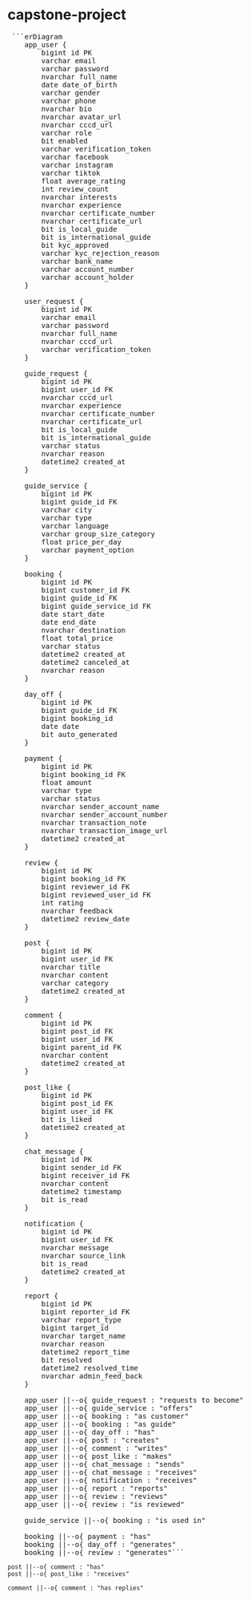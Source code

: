 # capstone-project


<pre> ```erDiagram
    app_user {
        bigint id PK
        varchar email
        varchar password
        nvarchar full_name
        date date_of_birth
        varchar gender
        varchar phone
        nvarchar bio
        nvarchar avatar_url
        nvarchar cccd_url
        varchar role
        bit enabled
        varchar verification_token
        varchar facebook
        varchar instagram
        varchar tiktok
        float average_rating
        int review_count
        nvarchar interests
        nvarchar experience
        nvarchar certificate_number
        nvarchar certificate_url
        bit is_local_guide
        bit is_international_guide
        bit kyc_approved
        varchar kyc_rejection_reason
        varchar bank_name
        varchar account_number
        varchar account_holder
    }
    
    user_request {
        bigint id PK
        varchar email
        varchar password
        nvarchar full_name
        nvarchar cccd_url
        varchar verification_token
    }
    
    guide_request {
        bigint id PK
        bigint user_id FK
        nvarchar cccd_url
        nvarchar experience
        nvarchar certificate_number
        nvarchar certificate_url
        bit is_local_guide
        bit is_international_guide
        varchar status
        nvarchar reason
        datetime2 created_at
    }
    
    guide_service {
        bigint id PK
        bigint guide_id FK
        varchar city
        varchar type
        varchar language
        varchar group_size_category
        float price_per_day
        varchar payment_option
    }
    
    booking {
        bigint id PK
        bigint customer_id FK
        bigint guide_id FK
        bigint guide_service_id FK
        date start_date
        date end_date
        nvarchar destination
        float total_price
        varchar status
        datetime2 created_at
        datetime2 canceled_at
        nvarchar reason
    }
    
    day_off {
        bigint id PK
        bigint guide_id FK
        bigint booking_id
        date date
        bit auto_generated
    }
    
    payment {
        bigint id PK
        bigint booking_id FK
        float amount
        varchar type
        varchar status
        nvarchar sender_account_name
        nvarchar sender_account_number
        nvarchar transaction_note
        nvarchar transaction_image_url
        datetime2 created_at
    }
    
    review {
        bigint id PK
        bigint booking_id FK
        bigint reviewer_id FK
        bigint reviewed_user_id FK
        int rating
        nvarchar feedback
        datetime2 review_date
    }
    
    post {
        bigint id PK
        bigint user_id FK
        nvarchar title
        nvarchar content
        varchar category
        datetime2 created_at
    }
    
    comment {
        bigint id PK
        bigint post_id FK
        bigint user_id FK
        bigint parent_id FK
        nvarchar content
        datetime2 created_at
    }
    
    post_like {
        bigint id PK
        bigint post_id FK
        bigint user_id FK
        bit is_liked
        datetime2 created_at
    }
    
    chat_message {
        bigint id PK
        bigint sender_id FK
        bigint receiver_id FK
        nvarchar content
        datetime2 timestamp
        bit is_read
    }
    
    notification {
        bigint id PK
        bigint user_id FK
        nvarchar message
        nvarchar source_link
        bit is_read
        datetime2 created_at
    }
    
    report {
        bigint id PK
        bigint reporter_id FK
        varchar report_type
        bigint target_id
        nvarchar target_name
        nvarchar reason
        datetime2 report_time
        bit resolved
        datetime2 resolved_time
        nvarchar admin_feed_back
    }
    
    app_user ||--o{ guide_request : "requests to become"
    app_user ||--o{ guide_service : "offers"
    app_user ||--o{ booking : "as customer"
    app_user ||--o{ booking : "as guide"
    app_user ||--o{ day_off : "has"
    app_user ||--o{ post : "creates"
    app_user ||--o{ comment : "writes"
    app_user ||--o{ post_like : "makes"
    app_user ||--o{ chat_message : "sends"
    app_user ||--o{ chat_message : "receives"
    app_user ||--o{ notification : "receives"
    app_user ||--o{ report : "reports"
    app_user ||--o{ review : "reviews"
    app_user ||--o{ review : "is reviewed"
    
    guide_service ||--o{ booking : "is used in"
    
    booking ||--o{ payment : "has"
    booking ||--o{ day_off : "generates"
    booking ||--o{ review : "generates"``` </pre>
    
    post ||--o{ comment : "has"
    post ||--o{ post_like : "receives"
    
    comment ||--o{ comment : "has replies"
